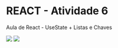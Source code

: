 # REACT - Atividade 6

Aula de React - UseState + Listas e Chaves

<img src="https://i.imgur.com/XRPYP4h.png">
<img src="https://i.imgur.com/ZOhSzZR.png">

